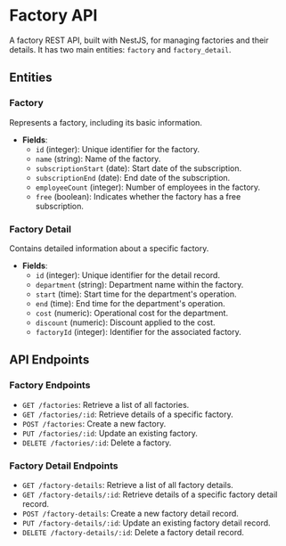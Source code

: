 # Factory API

A factory REST API, built with NestJS, for managing factories and their details.
It has two main entities: `factory` and `factory_detail`.

## Entities

### Factory

Represents a factory, including its basic information.

- **Fields**:
  - `id` (integer): Unique identifier for the factory.
  - `name` (string): Name of the factory.
  - `subscriptionStart` (date): Start date of the subscription.
  - `subscriptionEnd` (date): End date of the subscription.
  - `employeeCount` (integer): Number of employees in the factory.
  - `free` (boolean): Indicates whether the factory has a free subscription.

### Factory Detail

Contains detailed information about a specific factory.

- **Fields**:
  - `id` (integer): Unique identifier for the detail record.
  - `department` (string): Department name within the factory.
  - `start` (time): Start time for the department's operation.
  - `end` (time): End time for the department's operation.
  - `cost` (numeric): Operational cost for the department.
  - `discount` (numeric): Discount applied to the cost.
  - `factoryId` (integer): Identifier for the associated factory.

## API Endpoints

### Factory Endpoints

- `GET /factories`: Retrieve a list of all factories.
- `GET /factories/:id`: Retrieve details of a specific factory.
- `POST /factories`: Create a new factory.
- `PUT /factories/:id`: Update an existing factory.
- `DELETE /factories/:id`: Delete a factory.

### Factory Detail Endpoints

- `GET /factory-details`: Retrieve a list of all factory details.
- `GET /factory-details/:id`: Retrieve details of a specific factory detail record.
- `POST /factory-details`: Create a new factory detail record.
- `PUT /factory-details/:id`: Update an existing factory detail record.
- `DELETE /factory-details/:id`: Delete a factory detail record.
